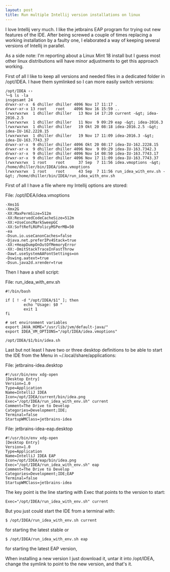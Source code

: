 ```yaml
---
layout: post
title: Run multiple Intellij version installations on linux
---
```


I love Intellij very much. I like the jetbrains EAP program for trying out new features of the IDE. After being screwed a couple of times replacing a working installation by a faulty one, I elaborated a way of keeping several versions of Intellij in parallel.

As a side note: I'm reporting about a Linux Mint 18 install but I guess most other linux distributions will have minor adjustments to get this approach working.

First of all I like to keep all versions and needed files in a dedicated folder in /opt/IDEA. I have them symlinked so I can more easily switch versions:

    /opt/IDEA ‹›
    ╰─$ ls -la    
    insgesamt 24
    drwxr-xr-x  6 dhiller dhiller 4096 Nov 17 11:17 .
    drwxr-xr-x 13 root    root    4096 Nov 16 15:59 ..
    lrwxrwxrwx  1 dhiller dhiller   13 Nov 14 17:20 current -&gt; idea-2016.2.5
    lrwxrwxrwx  1 dhiller dhiller   11 Nov  9 09:29 eap -&gt; idea-2016.3
    lrwxrwxrwx  1 dhiller dhiller   19 Okt 20 08:18 idea-2016.2.5 -&gt; idea-IU-162.2228.15
    lrwxrwxrwx  1 dhiller dhiller   19 Nov 17 11:09 idea-2016.3 -&gt; idea-IU-163.7743.37
    drwxr-xr-x  9 dhiller dhiller 4096 Okt 20 08:17 idea-IU-162.2228.15
    drwxr-xr-x  9 dhiller dhiller 4096 Nov  9 09:29 idea-IU-163.7342.3
    drwxr-xr-x  9 dhiller dhiller 4096 Nov 14 08:50 idea-IU-163.7743.17
    drwxr-xr-x  9 dhiller dhiller 4096 Nov 17 11:09 idea-IU-163.7743.37
    lrwxrwxrwx  1 root    root      37 Sep  7 11:56 idea.vmoptions -&gt; /home/dhiller/bin/IDEA/idea.vmoptions
    lrwxrwxrwx  1 root    root      43 Sep  7 11:56 run_idea_with_env.sh -&gt; /home/dhiller/bin/IDEA/run_idea_with_env.sh

First of all I have a file where my Intellij options are stored:

File: /opt/IDEA/idea.vmoptions

    -Xms1G
    -Xmx2G
    -XX:MaxPermSize=512m
    -XX:ReservedCodeCacheSize=512m
    -XX:+UseConcMarkSweepGC
    -XX:SoftRefLRUPolicyMSPerMB=50
    -ea
    -Dsun.io.useCanonCaches=false
    -Djava.net.preferIPv4Stack=true
    -XX:+HeapDumpOnOutOfMemoryError
    -XX:-OmitStackTraceInFastThrow
    -Dawt.useSystemAAFontSettings=on
    -Dswing.aatext=true
    -Dsun.java2d.xrender=true

Then I have a shell script:

File: run_idea_with_env.sh

    #!/bin/bash

    if [ ! -d "/opt/IDEA/$1" ]; then
            echo "Usage: $0 "
            exit 1
    fi

    # set environment variables
    export JAVA_HOME="/usr/lib/jvm/default-java/"
    export IDEA_VM_OPTIONS="/opt/IDEA/idea.vmoptions"

    /opt/IDEA/$1/bin/idea.sh

Last but not least I have two or three desktop definitions to be able to start the IDE from the Menu in ~/.local/share/applications:

File: jetbrains-idea.desktop

    #!/usr/bin/env xdg-open
    [Desktop Entry]
    Version=1.0
    Type=Application
    Name=IntelliJ IDEA
    Icon=/opt/IDEA/current/bin/idea.png
    Exec="/opt/IDEA/run_idea_with_env.sh" current
    Comment=The Drive to Develop
    Categories=Development;IDE;
    Terminal=false
    StartupWMClass=jetbrains-idea

File: jetbrains-idea-eap.desktop

    #!/usr/bin/env xdg-open
    [Desktop Entry]
    Version=1.0
    Type=Application
    Name=IntelliJ IDEA EAP
    Icon=/opt/IDEA/eap/bin/idea.png
    Exec="/opt/IDEA/run_idea_with_env.sh" eap
    Comment=The Drive to Develop
    Categories=Development;IDE;EAP
    Terminal=false
    StartupWMClass=jetbrains-idea

The key point is the line starting with Exec that points to the version to start:

    Exec="/opt/IDEA/run_idea_with_env.sh" current

But you just could start the IDE from a terminal with:

    $ /opt/IDEA/run_idea_with_env.sh current

for starting the latest stable or

    $ /opt/IDEA/run_idea_with_env.sh eap

for starting the latest EAP version,

When installing a new version I just download it, untar it into /opt/IDEA, change the symlink to point to the new version, and that's it.

